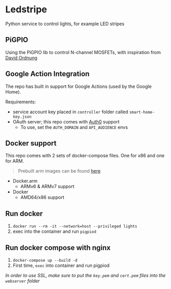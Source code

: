 # Ledstripe

Python service to control lights, for example LED stripes

## PiGPIO
Using the PiGPIO lib to control N-channel MOSFETs, with inspiration from [David Ordnung](https://dordnung.de/raspberrypi-ledstrip)


## Google Action Integration

The repo has built in support for Google Actions (used by the Google Home).

Requirements:

- service account key placed in `controller` folder called `smart-home-key.json`
- OAuth server; this repo comes with [Auth0](https://auth0.com/) support
    - To use, set the `AUTH_DOMAIN` and `API_AUDIENCE` envs

## Docker support

This repo comes with 2 sets of docker-compose files. One for x86 and one for ARM.

> Prebuilt arm images can be found [here](https://hub.docker.com/r/jacobh2/ledlight)

- Docker.arm
    - ARMv6 & ARMv7 support
- Docker
    - AMD64/x86 support

## Run docker

1. `docker run --rm -it --network=host --privileged lights`
2. exec into the container and run `pigpiod`

## Run docker compose with nginx

1. `docker-compose up --build -d`
2. First time, `exec` into container and run pigpiod

_In order to use SSL, make sure to put the `key.pem` and `cert.pem` files into the `webserver` folder_